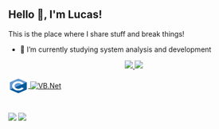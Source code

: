 ## Hello 👋, I'm Lucas!

This is the place where I share stuff and break things!

- 🌱  I’m currently studying system analysis and development


<div align="center">
  <a href="https://github.com/lucasloura">
  <img height="150em" src="https://github-readme-stats.vercel.app/api?username=lucasloura&show_icons=true&theme=github_dark&include_all_commits=true&count_private=false"/>
  <img height="150em" src="https://github-readme-stats.vercel.app/api/top-langs/?username=lucasloura&layout=compact&langs_count=7&theme=github_dark"/>
</div>

</div>
  <div style="display: inline_block"><br>
  <img align="center" alt="C" height="30" width="40" src="https://raw.githubusercontent.com/devicons/devicon/master/icons/c/c-original.svg">
  <img align="center" alt="VB.Net" height="30" width="40" src="https://cdn.jsdelivr.net/gh/devicons/devicon/icons/visualstudio/visualstudio-plain.svg">
</div>

#

<div>
  <a href="https://www.linkedin.com/in/lucas-loura-800b76230/" target="_blank"><img src="https://img.shields.io/badge/-LinkedIn-%230077B5?style=for-the-badge&logo=linkedin&logoColor=white" target="_blank"></a> 
    <a href="mailto:oliverloura@gmail.com"><img src="https://img.shields.io/badge/Gmail-D14836?style=for-the-badge&logo=gmail&logoColor=white" target="_blank"></a>
</div>
